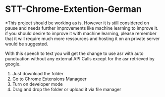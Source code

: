 # STT-Chrome-Extention-German

*This project should be working as is. However it is still considered on pause and needs further improvements like machine learning to improve it. 
if you should desire to improve it with machine learning, please remember that it will require much more ressources and hosting it on an private server 
would be suggested. 

With this speech to text you will get the change to use asr with auto punctuation without any external API Calls except for the asr retrieved by google.

1. Just download the folder
2. Go to Chrome Extensions Manageer
3. Turn on developer mode
4. Drag and drop the folder or upload it via file manager
